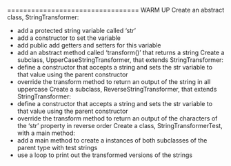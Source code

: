 ================================= WARM UP
Create an abstract class, StringTransformer:
- add a protected string variable called ‘str’
- add a constructor to set the variable
- add public add getters and setters for this variable
- add an abstract method called ‘transform()’ that returns a string
  Create a subclass, UpperCaseStringTransformer, that extends StringTransformer:
- define a constructor that accepts a string and sets the str variable to that value using the parent constructor
- override the transform method to return an output of the string in all uppercase
  Create a subclass, ReverseStringTransformer, that extends StringTransformer:
- define a constructor that accepts a string and sets the str variable to that value using the parent constructor
- override the transform method to return an output of the characters of the ‘str’ property in reverse order
  Create a class, StringTransformerTest, with a main method:
- add a main method to create a instances of both subclasses of the parent type with test strings
- use a loop to print out the transformed versions of the strings